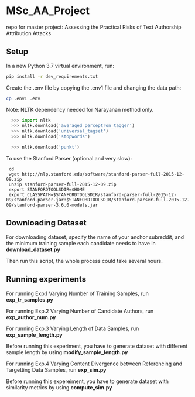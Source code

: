 # MSc_AA_Project

repo for master project: Assessing the Practical Risks of Text Authorship Attribution Attacks

## Setup

In a new Python 3.7 virtual environment, run:

```bash
pip install -r dev_requirements.txt
```

Create the .env file by copying the .env1 file and changing the data path:
```bash
cp .env1 .env
```

Note: NLTK dependency needed for Narayanan method only.

```python
  >>> import nltk
  >>> nltk.download('averaged_perceptron_tagger')
  >>> nltk.download('universal_tagset')
  >>> nltk.download('stopwords')

  >>> nltk.download('punkt')
```

To use the Stanford Parser (optional and very slow):
```
 cd
 wget http://nlp.stanford.edu/software/stanford-parser-full-2015-12-09.zip
 unzip stanford-parser-full-2015-12-09.zip
 export STANFORDTOOLSDIR=$HOME
 export CLASSPATH=$STANFORDTOOLSDIR/stanford-parser-full-2015-12-09/stanford-parser.jar:$STANFORDTOOLSDIR/stanford-parser-full-2015-12-09/stanford-parser-3.6.0-models.jar
```
## Downloading Dataset

For downloading dataset, specify the name of your anchor subreddit, and the minimum training sample each candidate needs to have in **download_dataset.py**

Then run this script, the whole process could take several hours.

## Running experiments

For running Exp.1 Varying Number of Training Samples, run **exp_tr_samples.py**

For running Exp.2 Varying Number of Candidate Authors, run **exp_author_num.py**

For running Exp.3 Varying Length of Data Samples, run **exp_sample_length.py**

Before running this experiment, you have to generate dataset with different sample length by using **modify_sample_length.py**

For running Exp.4 Varying Content Divergence between Referencing and Targetting Data Samples, run **exp_sim.py**

Before running this expereiment, you have to generate dataset with similarity metrics by using **compute_sim.py**

